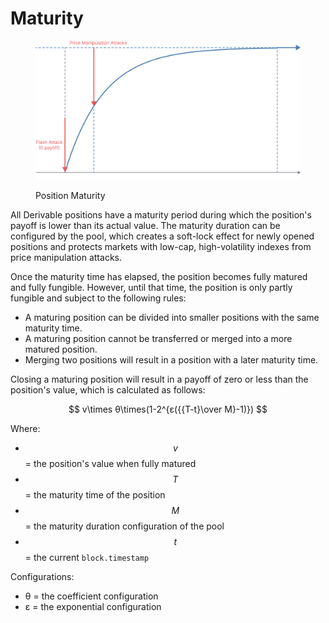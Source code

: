 # Maturity

<figure><img src="../.gitbook/assets/image (3).png" alt=""><figcaption><p>Position Maturity</p></figcaption></figure>

All Derivable positions have a maturity period during which the position's payoff is lower than its actual value. The maturity duration can be configured by the pool, which creates a soft-lock effect for newly opened positions and protects markets with low-cap, high-volatility indexes from price manipulation attacks.

Once the maturity time has elapsed, the position becomes fully matured and fully fungible. However, until that time, the position is only partly fungible and subject to the following rules:

* A maturing position can be divided into smaller positions with the same maturity time.
* A maturing position cannot be transferred or merged into a more matured position.
* Merging two positions will result in a position with a later maturity time.

Closing a maturing position will result in a payoff of zero or less than the position's value, which is calculated as follows:

$$
v\times θ\times(1-2^{ε({{T-t}\over M}-1)})
$$



Where:

* $$v$$ = the position's value when fully matured
* $$T$$ = the maturity time of the position
* $$M$$= the maturity duration configuration of the pool
* $$t$$ = the current `block.timestamp`

Configurations:

* θ = the coefficient configuration
* ε = the exponential configuration

